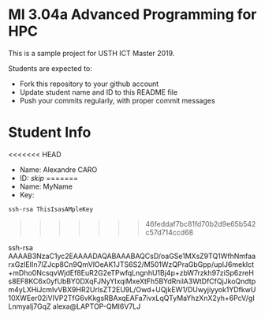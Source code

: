 MI 3.04a Advanced Programming for HPC
=============================================

This is a sample project for USTH ICT Master 2019.

Students are expected to:

* Fork this repository to your github account
* Update student name and ID to this README file
* Push your commits regularly, with proper commit messages

Student Info
=======================

<<<<<<< HEAD
* Name: Alexandre CARO
* ID: *skip*
=======
* Name: MyName
* Key:

```
ssh-rsa ThisIsasAMpleKey
```
>>>>>>> 46feddaf7bc81fd70b2d9e65b542c57d714ccd68

ssh-rsa AAAAB3NzaC1yc2EAAAADAQABAAABAQCsD/oaGSe1MXsZ9TQ1WfhNmfaarxGzIEIIn7lZJcp8Cn9QmVlOeAK1JTS6S2/M501WzQPraGbGpp/upIJ6meklct+mDho0NcsqvWjdEf8EuR2G2eTPwfqLngnhU1Bj4p+zbW7rzkh97ziSp6zreHs8EF8KC6x0yfUbBY0DXqFJNyYIxqiMxeXtFh5BYdRnilA3WtDfCfQjJkoQndtpm4yLXHiJcmIvVBX9HR2UrlsZT2EU9L/Owd+UQjkEW1/DUwyjiyyok1YDfkwU10XWEer02iVIVP2TfG6vKkgsRBAxqEAFa7ivxLqQTyMaYhzXnX2yh+6PcV/gILnmyalj7GqZ alexa@LAPTOP-QMI6V7LJ
